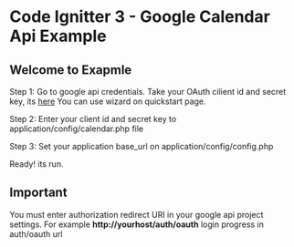 # Code Ignitter 3 - Google Calendar Api Example

## Welcome to Exapmle

Step 1: Go to google api credentials. Take your OAuth cilient id and secret key, its [here](https://developers.google.com/google-apps/calendar/quickstart/php ) You can use wizard on quickstart page.

Step 2: Enter your client id and secret key to application/config/calendar.php file

Step 3: Set your application base_url on application/config/config.php

Ready! its run.


## Important
You must enter authorization redirect URI in your google api project settings.
For example **http://yourhost/auth/oauth** login progress in auth/oauth url
